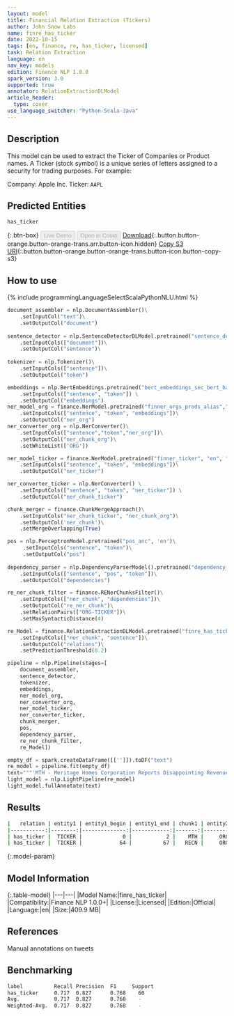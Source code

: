 ```yaml
---
layout: model
title: Financial Relation Extraction (Tickers)
author: John Snow Labs
name: finre_has_ticker
date: 2022-10-15
tags: [en, finance, re, has_ticker, licensed]
task: Relation Extraction
language: en
nav_key: models
edition: Finance NLP 1.0.0
spark_version: 3.0
supported: true
annotator: RelationExtractionDLModel
article_header:
  type: cover
use_language_switcher: "Python-Scala-Java"
---
```


## Description

This model can be used to extract the Ticker of Companies or Product names. A Ticker (stock symbol) is a unique series of letters assigned to a security for trading purposes. For example: 

Company: Apple Inc.
Ticker: `AAPL`

## Predicted Entities

`has_ticker`

{:.btn-box}
<button class="button button-orange" disabled>Live Demo</button>
<button class="button button-orange" disabled>Open in Colab</button>
[Download](https://s3.amazonaws.com/auxdata.johnsnowlabs.com/finance/models/finre_has_ticker_en_1.0.0_3.0_1665842119957.zip){:.button.button-orange.button-orange-trans.arr.button-icon.hidden}
[Copy S3 URI](s3://auxdata.johnsnowlabs.com/finance/models/finre_has_ticker_en_1.0.0_3.0_1665842119957.zip){:.button.button-orange.button-orange-trans.button-icon.button-copy-s3}

## How to use



<div class="tabs-box" markdown="1">
{% include programmingLanguageSelectScalaPythonNLU.html %}

```python
document_assembler = nlp.DocumentAssembler()\
    .setInputCol("text")\
    .setOutputCol("document")
        
sentence_detector = nlp.SentenceDetectorDLModel.pretrained("sentence_detector_dl","xx")\
    .setInputCols(["document"])\
    .setOutputCol("sentence")\
        
tokenizer = nlp.Tokenizer()\
    .setInputCols(["sentence"])\
    .setOutputCol("token")

embeddings = nlp.BertEmbeddings.pretrained("bert_embeddings_sec_bert_base","en") \
    .setInputCols(["sentence", "token"]) \
    .setOutputCol("embeddings")
ner_model_org = finance.NerModel.pretrained("finner_orgs_prods_alias","en","finance/models")\
    .setInputCols(["sentence", "token", "embeddings"])\
    .setOutputCol("ner_org")
ner_converter_org = nlp.NerConverter()\
    .setInputCols(["sentence","token","ner_org"])\
    .setOutputCol("ner_chunk_org")\
    .setWhiteList(['ORG'])

ner_model_ticker = finance.NerModel.pretrained("finner_ticker", "en", "finance/models")\
    .setInputCols(["sentence", "token", "embeddings"])\
    .setOutputCol("ner_ticker")

ner_converter_ticker = nlp.NerConverter() \
    .setInputCols(["sentence", "token", "ner_ticker"]) \
    .setOutputCol("ner_chunk_ticker")

chunk_merger = finance.ChunkMergeApproach()\
    .setInputCols("ner_chunk_ticker", "ner_chunk_org")\
    .setOutputCol('ner_chunk')\
    .setMergeOverlapping(True)

pos = nlp.PerceptronModel.pretrained("pos_anc", 'en')\
     .setInputCols("sentence", "token")\
     .setOutputCol("pos")
    
dependency_parser = nlp.DependencyParserModel().pretrained("dependency_conllu", "en")\
    .setInputCols(["sentence", "pos", "token"])\
    .setOutputCol("dependencies")

re_ner_chunk_filter = finance.RENerChunksFilter()\
    .setInputCols(["ner_chunk", "dependencies"])\
    .setOutputCol("re_ner_chunk")\
    .setRelationPairs(["ORG-TICKER"])\
    .setMaxSyntacticDistance(4)

re_Model = finance.RelationExtractionDLModel.pretrained("finre_has_ticker", "en", "finance/models")\
    .setInputCols(["ner_chunk", "sentence"])\
    .setOutputCol("relations")\
    .setPredictionThreshold(0.2)

pipeline = nlp.Pipeline(stages=[
    document_assembler, 
    sentence_detector,
    tokenizer,
    embeddings,
    ner_model_org,
    ner_converter_org,
    ner_model_ticker,
    ner_converter_ticker,
    chunk_merger,
    pos,
    dependency_parser,
    re_ner_chunk_filter,
    re_Model])

empty_df = spark.createDataFrame([['']]).toDF("text")
re_model = pipeline.fit(empty_df)
text="""'MTH - Meritage Homes Corporation Reports Disappointing Revenue. RECN, Resources Connection Inc. Shareholder Raymond James Trust Has Decreased Holding'"""
light_model = nlp.LightPipeline(re_model)
light_model.fullAnnotate(text)
```

</div>

## Results

```bash
|   relation | entity1 | entity1_begin | entity1_end | chunk1 | entity2 | entity2_begin | entity2_end |                     chunk2 | confidence |
|-----------:|--------:|--------------:|------------:|-------:|--------:|--------------:|------------:|---------------------------:|-----------:|
| has_ticker |  TICKER |             0 |           2 |    MTH |     ORG |             6 |          31 | Meritage Homes Corporation | 0.99532026 |
| has_ticker |  TICKER |            64 |          67 |   RECN |     ORG |            70 |          93 |   Resources Connection Inc | 0.97409964 |
```

{:.model-param}
## Model Information

{:.table-model}
|---|---|
|Model Name:|finre_has_ticker|
|Compatibility:|Finance NLP 1.0.0+|
|License:|Licensed|
|Edition:|Official|
|Language:|en|
|Size:|409.9 MB|

## References

Manual annotations on tweets

## Benchmarking

```bash
label          Recall Precision  F1     Support     
has_ticker     0.717  0.827      0.768    60 
Avg.           0.717  0.827      0.768    -  
Weighted-Avg.  0.717  0.827      0.768    -  
```
